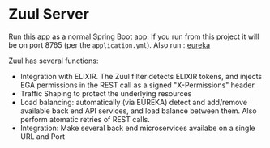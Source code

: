 # Zuul Server

Run this app as a normal Spring Boot app. If you run from this project 
it will be on port 8765 (per the `application.yml`). 
Also run : [eureka](https://github.com/EGA-archive/ega-eureka-service)

Zuul has several functions:
* Integration with ELIXIR. The Zuul filter detects ELIXIR tokens, and injects EGA permissions in the REST call as a signed "X-Permissions" header.
* Traffic Shaping to protect the underlying resources
* Load balancing: automatically (via EUREKA) detect and add/remove available back end API services, and load balance between them. Also perform atomatic retries of REST calls.
* Integration: Make several back end microservices availabe on a single URL and Port
